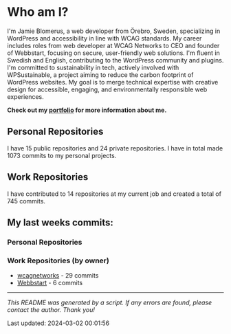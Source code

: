 # Who am I?
I'm Jamie Blomerus, a web developer from Örebro, Sweden, specializing in WordPress and accessibility in line with WCAG standards. My career includes roles from web developer at WCAG Networks to CEO and founder of Webbstart, focusing on secure, user-friendly web solutions. I'm fluent in Swedish and English, contributing to the WordPress community and plugins. I'm committed to sustainability in tech, actively involved with WPSustainable, a project aiming to reduce the carbon footprint of WordPress websites. My goal is to merge technical expertise with creative design for accessible, engaging, and environmentally responsible web experiences.

**Check out my [portfolio](jamie.blomerus.se) for more information about me.**

## Personal Repositories
I have 15 public repositories and 24 private repositories. I have in total made 1073 commits to my personal projects.

## Work Repositories
I have contributed to 14 repositories at my current job and created a total of 745 commits.
## My last weeks commits:
### Personal Repositories

### Work Repositories (by owner)
* [wcagnetworks](https://github.com/wcagnetworks) - 29 commits
* [Webbstart](https://github.com/Webbstart) - 6 commits

---

*This README was generated by a script. If any errors are found, please contact the author. Thank you!*

Last updated: 2024-03-02 00:01:56